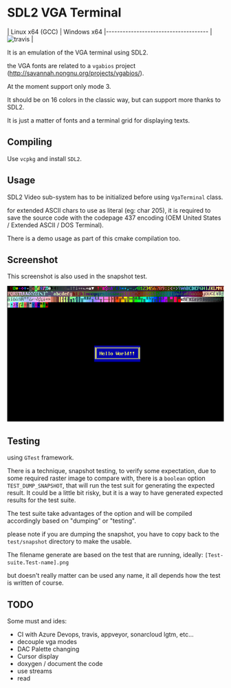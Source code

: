 # SDL2 VGA Terminal 

| Linux x64 (GCC) | Windows x64
|-------------------------------------
|![travis](https://travis-ci.com/Raffaello/sdl2-vga-terminal.svg?branch=masterhttps://travis-ci.com/Raffaello/sdl2-vga-terminal.svg?branch=master) | 


It is an emulation of the VGA terminal using SDL2.

the VGA fonts are related to a `vgabios` project (http://savannah.nongnu.org/projects/vgabios/).

At the moment support only mode 3.

It should be on 16 colors in the classic way, but can support more thanks to SDL2.

It is just a matter of fonts and a terminal grid for displaying texts.


## Compiling

Use `vcpkg` and install `SDL2`.

## Usage

SDL2 Video sub-system has to be initialized before using `VgaTerminal` class.

for extended ASCII chars to use as literal (eg: char 205), it is required to save the source code with 
the codepage 437 encoding (OEM United States / Extended ASCII / DOS Terminal).


There is a demo usage as part of this cmake compilation too.


## Screenshot

This screenshot is also used in the snapshot test.


![alt text](./sdl2-vga-terminal/test/snapshot/VgaTerminal.Snapshot.png "Title")

## Testing

using `GTest` framework.

There is a technique, snapshot testing, to verify some expectation, due to some required raster image to compare with,
there is a `boolean` option `TEST_DUMP_SNAPSHOT`, that will run the test suit for generating the expected result.
It could be a little bit risky, but it is a way to have generated expected results for the test suite.

The test suite take advantages of the option and will be compiled accordingly based on "dumping" or "testing".

please note if you are dumping the snapshot, you have to copy back to the `test/snapshot` directory to make the usable.

The filename generate are based on the test that are running, ideally: `[Test-suite.Test-name].png`

but doesn't really matter can be used any name, it all depends how the test is written of course.

## TODO 

Some must and ides:

- CI with Azure Devops, travis, appveyor, sonarcloud lgtm, etc... 
- decouple vga modes
- DAC Palette changing
- Cursor display
- doxygen / document the code
- use streams 
- read

